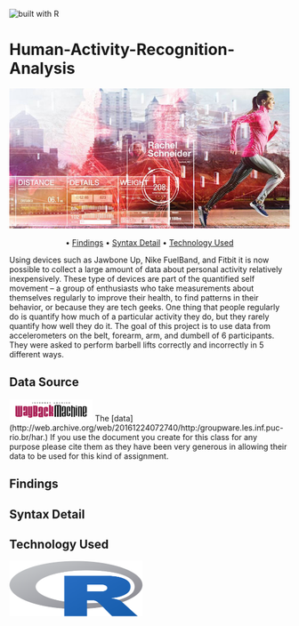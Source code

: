 ![built with R](https://img.shields.io/badge/built%20with-Python3-blue.svg)    

# Human-Activity-Recognition-Analysis

![alt text](https://raw.githubusercontent.com/david880110/Human-Activity-Recognition-Analysis/master/image/under-armour-connected-fitness-666x333.jpg)

<p align="center">
  • <a href="#findings">Findings</a>
  • <a href="#syntax-detail">Syntax Detail</a>
  • <a href="#technology-Used">Technology Used</a>
</p>

Using devices such as Jawbone Up, Nike FuelBand, and Fitbit it is now possible to collect a large amount of data about personal activity relatively inexpensively. These type of devices are part of the quantified self movement – a group of enthusiasts who take measurements about themselves regularly to improve their health, to find patterns in their behavior, or because they are tech geeks. One thing that people regularly do is quantify how much of a particular activity they do, but they rarely quantify how well they do it. The goal of this project is to use data from accelerometers on the belt, forearm, arm, and dumbell of 6 participants. They were asked to perform barbell lifts correctly and incorrectly in 5 different ways. 

## Data Source

<img src="https://raw.githubusercontent.com/david880110/Human-Activity-Recognition-Analysis/master/image/wayback-machine-logo.jpg" width="150" height="40"/>
The [data](http://web.archive.org/web/20161224072740/http:/groupware.les.inf.puc-rio.br/har.) If you use the document you create for this class for any purpose please cite them as they have been very generous in allowing their data to be used for this kind of assignment.

## Findings 

## Syntax Detail

## Technology Used

<img src="https://raw.githubusercontent.com/david880110/tech-logo/master/R_logo.svg.png" width="240" height="100"/>

